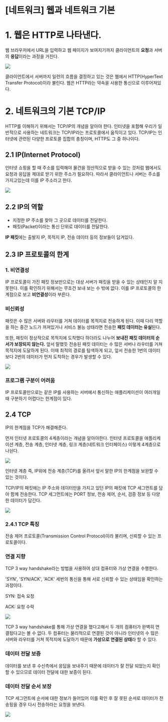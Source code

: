 # [네트워크] 웹과 네트워크 기본

# 1. 웹은 HTTP로 나타낸다.

웹 브라우저에서 URL을 입력하고 웹 페이지가 보여지기까지 클라이언트의 **요청**과 서버의 **응답**이라는 과정을 거친다.

![](https://s3.us-west-2.amazonaws.com/secure.notion-static.com/ef39ad98-9331-48d2-a06b-fd03f985e8a7/Untitled.png?X-Amz-Algorithm=AWS4-HMAC-SHA256&X-Amz-Credential=AKIAT73L2G45O3KS52Y5%2F20210224%2Fus-west-2%2Fs3%2Faws4_request&X-Amz-Date=20210224T123253Z&X-Amz-Expires=86400&X-Amz-Signature=1c181770e066ac842f7450c957a4477add43fca52a089dfe0372f6419b52f7af&X-Amz-SignedHeaders=host&response-content-disposition=filename%20%3D%22Untitled.png%22)

클라이언트에서 서버까지 일련의 흐름을 결정하고 있는 것은 웹에서 HTTP(HyperText Transfer Protocol)이라 불린다. 웹은 HTTP라는 약속을 사용한 통신으로 이루어져있다.

# 2. 네트워크의 기본 TCP/IP

HTTP를 이해하기 위해서는 TCP/IP의 개념을 알아야 한다. 인터넷을 포함해 우리가 일반적으로 사용하는 네트워크는 TCP/IP라는 프로토콜에서 움직이고 있다. TCP/IP는 인터넷에 관련된 다양한 프로토콜 집합의 총칭이며, HTTP도 그 중 하나이다.

## 2.1 IP(Internet Protocol)

인터넷 쇼핑을 할 때 주소를 입력해야 물건을 정산적으로 받을 수 있는 것처럼 웹에서도 요청과 응답을 제대로 받기 위한 주소가 필요하다. 따라서 클라이언트나 서버는 주소를 가지고있는데 이를 IP 주소라고 한다. 

![](https://s3.us-west-2.amazonaws.com/secure.notion-static.com/b786a7d7-922c-464c-a390-2e998bbd3691/Untitled.png?X-Amz-Algorithm=AWS4-HMAC-SHA256&X-Amz-Credential=AKIAT73L2G45O3KS52Y5%2F20210225%2Fus-west-2%2Fs3%2Faws4_request&X-Amz-Date=20210225T121857Z&X-Amz-Expires=86400&X-Amz-Signature=56a5845c866b215bec1b342e54e5c51e9973bee61809918363baebf291f9604c&X-Amz-SignedHeaders=host&response-content-disposition=filename%20%3D%22Untitled.png%22)

## 2.2 IP의 역할

- 지정한 IP 주소를 찾아 그 곳으로 데이터를 전달한다.
- 패킷(Packet)이라는 통신 단위로 데이터를 전달한다.

**IP 패킷**에는 출발지 IP, 목적지 IP, 전송 데이터 등의 정보들이 담겨있다. 

## 2.3 IP 프로토콜의 한계

### 1. 비연결성

IP 프로토콜이 가진 패킷 정보만으로는 대상 서버가 패킷을 받을 수 있는 상태인지 알 지 못한다. 이를 확인하기 위해서는 무조건 보내 보는 수 밖에 없다. 이를 IP 프로토콜의 한계점으로 보고 **비연결성**이라 부른다.

### 비신뢰성

패킷은 수 많은 서버와 라우터를 거쳐 데이터를 목적지로 전송하게 된다. 이때 다리 역할을 하는 중간 노드가 꺼져있거나 서비스 불능 상태라면 전송한 **패킷 데이터는 유실**된다. 

또한, 패킷이 정상적으로 목적지에 도착했다 하더라도 나누어 **보내진 패킷 데이터의 순서가 보장되지 않는다.** 앞서 말했듯 전송된 패킷 데이터는 수 많은 서버나 라우터를 거쳐 목적지에 도달하게 된다. 이때 최적의 경로를 탐색하게 되고, 앞서 전송한 1번의 데이터보다 2번의 데이터가 먼저 도착하는 경우가 발생할 수 있다.

![](https://s3.us-west-2.amazonaws.com/secure.notion-static.com/47096b60-b357-488a-a12a-d611e7855ceb/Untitled.png?X-Amz-Algorithm=AWS4-HMAC-SHA256&X-Amz-Credential=AKIAT73L2G45O3KS52Y5%2F20210225%2Fus-west-2%2Fs3%2Faws4_request&X-Amz-Date=20210225T121924Z&X-Amz-Expires=86400&X-Amz-Signature=a9e700c2e2a9c7311d67ceddced62383f679fc9b401b6c69cd3aa3573461a27b&X-Amz-SignedHeaders=host&response-content-disposition=filename%20%3D%22Untitled.png%22)

### 프로그램 구분이 어려움

IP 프로토콜만으로는 같은 IP를 사용하는 서버에서 통신하는 애플리케이션이 여러개일 때 구분하기 어렵다는 한계점이 있다.

## 2.4 TCP

IP의 한계점을 TCP가 해결해준다.

먼저 인터넷 프로토콜의 4계층이라는 개념을 알아야한다. 인터넷 프로토콜을 애플리케이션 계층, 전송 계층, 인터넷 계층, 링크 계층(네트워크 인터페이스) 이렇게 4계층으로 나뉜다.

![](https://s3.us-west-2.amazonaws.com/secure.notion-static.com/459e5c0c-ee9e-473c-8de5-90e10a9b0710/Untitled.png?X-Amz-Algorithm=AWS4-HMAC-SHA256&X-Amz-Credential=AKIAT73L2G45O3KS52Y5%2F20210107%2Fus-west-2%2Fs3%2Faws4_request&X-Amz-Date=20210107T132028Z&X-Amz-Expires=86400&X-Amz-Signature=31b9045b5a9b5e4b438d485fc2a5ab61bef79b65d8dd4929c79f09ddeb7df4eb&X-Amz-SignedHeaders=host&response-content-disposition=filename%20%3D%22Untitled.png%22)

인터넷 계층 즉, IP위에 전송 계층(TCP)를 올려서 앞서 말한 IP의 한계점을 보완할 수 있는 것이다.

TCP/IP의 패킷에는 IP 주소와 데이터만을 가지고 있던 IP의 패킷에 TCP 세그먼트를 담아 함께 전송한다. TCP 세그먼트에는 PORT 정보, 전송 제어, 순서, 검증 정보 등 다양한 데이터가 담긴다.

![](https://s3.us-west-2.amazonaws.com/secure.notion-static.com/2f737dc7-8133-46e9-b74e-4baca9c38167/Untitled.png?X-Amz-Algorithm=AWS4-HMAC-SHA256&X-Amz-Credential=AKIAT73L2G45O3KS52Y5%2F20210117%2Fus-west-2%2Fs3%2Faws4_request&X-Amz-Date=20210117T111922Z&X-Amz-Expires=86400&X-Amz-Signature=35b57d90711c633be0213f7b27345fad34f2b2c7e1e27a6f7a41004eba4651f7&X-Amz-SignedHeaders=host&response-content-disposition=filename%20%3D%22Untitled.png%22)

### 2.4.1 TCP 특징

전송 제어 프로토콜(Transmission Control Protocol)이라 불리며, 신뢰할 수 있는 프로토콜이다.

### 연결 지향

TCP 3 way handshake라는 방법을 사용하여 상대 컴퓨터와 가상 연결을 수행한다.

'SYN', 'SYN/ACK', 'ACK' 세번의 통신을 통해 서로 신뢰할 수 있는 상태임을 확인하는 과정이다.

SYN: 접속 요청

ACK: 요청 수락

![](https://s3.us-west-2.amazonaws.com/secure.notion-static.com/94bee1d0-55ce-4cd2-a040-9c1970912770/Untitled.png?X-Amz-Algorithm=AWS4-HMAC-SHA256&X-Amz-Credential=AKIAT73L2G45O3KS52Y5%2F20210117%2Fus-west-2%2Fs3%2Faws4_request&X-Amz-Date=20210117T111948Z&X-Amz-Expires=86400&X-Amz-Signature=91894a5a0e3e66d0f62db45a06eac89d6f35493e925cc284506c7a92416f00b7&X-Amz-SignedHeaders=host&response-content-disposition=filename%20%3D%22Untitled.png%22)

TCP 3 way handshake를 통해 가상 연결을 했다고해서 두 개의 컴퓨터가 완벽히 연결됬다고는 볼 수 없다. 두 컴퓨터는 물리적으로 연결된 것이 아니라 인터넷의 수 많은 서버와 라우터를 거쳐 목적지에 도달하기 때문에 **가상으로 연결된 상태**라 할 수 있다. 

### 데이터 전달 보증

데이터를 보낸 후 수신측에서 응답을 보내주기 때문에 데이터가 잘 전달 되었는지 확인할 수 있으므로 데이터 전달에 대한 보증이 된다.

### 데이터 전달 순서 보장

TCP 세그먼트에 순서에 대한 정보가 들어있어 이를 확인 후 잘 못된 순서로 데이터가 전송됬을 경우 다시 전송하라는 요청을 보낸다.

![](https://s3.us-west-2.amazonaws.com/secure.notion-static.com/609fdffb-6f3f-4d0c-960a-c3a749e2f90b/Untitled.png?X-Amz-Algorithm=AWS4-HMAC-SHA256&X-Amz-Credential=AKIAT73L2G45O3KS52Y5%2F20210117%2Fus-west-2%2Fs3%2Faws4_request&X-Amz-Date=20210117T112018Z&X-Amz-Expires=86400&X-Amz-Signature=13ecbf4e438f9aac74c255f24868da56abd6c79a9105cc2f9ec2172f0a032a88&X-Amz-SignedHeaders=host&response-content-disposition=filename%20%3D%22Untitled.png%22)
